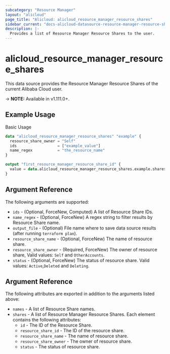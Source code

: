 ```yaml
---
subcategory: "Resource Manager"
layout: "alicloud"
page_title: "Alicloud: alicloud_resource_manager_resource_shares"
sidebar_current: "docs-alicloud-datasource-resource-manager-resource-shares"
description: |-
  Provides a list of Resource Manager Resource Shares to the user.
---
```


# alicloud\_resource\_manager\_resource\_shares

This data source provides the Resource Manager Resource Shares of the current Alibaba Cloud user.

-> **NOTE:** Available in v1.111.0+.

## Example Usage

Basic Usage

```terraform
data "alicloud_resource_manager_resource_shares" "example" {
  resource_share_owner = "Self"
  ids                  = ["example_value"]
  name_regex           = "the_resource_name"
}

output "first_resource_manager_resource_share_id" {
  value = data.alicloud_resource_manager_resource_shares.example.shares.0.id
}
```

## Argument Reference

The following arguments are supported:

* `ids` - (Optional, ForceNew, Computed)  A list of Resource Share IDs.
* `name_regex` - (Optional, ForceNew) A regex string to filter results by Resource Share name.
* `output_file` - (Optional) File name where to save data source results (after running `terraform plan`).
* `resource_share_name` - (Optional, ForceNew) The name of resource share.
* `resource_share_owner` - (Required, ForceNew) The owner of resource share, Valid values: `Self` and `OtherAccounts`.
* `status` - (Optional, ForceNew) The status of resource share. Valid values: `Active`,`Deleted` and `Deleting`.

## Argument Reference

The following attributes are exported in addition to the arguments listed above:

* `names` - A list of Resource Share names.
* `shares` - A list of Resource Manager Resource Shares. Each element contains the following attributes:
	* `id` - The ID of the Resource Share.
	* `resource_share_id` - The ID of the resource share.
	* `resource_share_name` - The name of resource share.
	* `resource_share_owner` - The owner of resource share.
	* `status` - The status of resource share.